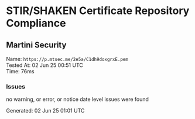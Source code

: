 # STIR/SHAKEN Certificate Repository Compliance

## Martini Security

Name: `https://p.mtsec.me/2e5a/C1dh9doxgrxE.pem`\
Tested At: 02 Jun 25 00:51 UTC\
Time: 76ms

### Issues

no warning, or error, or notice date level issues were found

Generated: 02 Jun 25 01:01 UTC